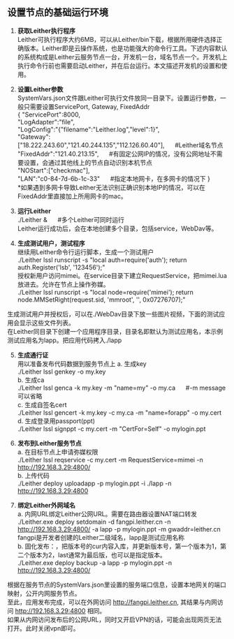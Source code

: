 ## 设置节点的基础运行环境
1. **获取Leither执行程序**  
Leither可执行程序大约6MB，可以从Leither/bin下载，根据所用硬件选择正确版本。Leither即是云操作系统，也是功能强大的命令行工具。下述内容默认的系统构成是Leither云服务节点一台，开发机一台，域名节点一个。开发机上执行命令行前也需要启动Leither，并在后台运行。本文描述开发机的设置和使用。
  
2. **设置Leither参数**  
SystemVars.json文件跟Leither可执行文件放同一目录下。设置运行参数，一般只需要设置ServicePort, Gateway, FixedAddr  
{ "ServicePort":8000,  
  "LogAdapter":"file",  
  "LogConfig":"{\"filename\":\"Leither.log\",\"level\":1}",  
  "Gateway":["18.222.243.60","121.40.244.135","112.126.60.40"],&nbsp;&nbsp;&nbsp;&nbsp;&nbsp;&nbsp;#Leither域名节点  
  "FixedAddr":"121.40.213.15",&nbsp;&nbsp;&nbsp;&nbsp;&nbsp;&nbsp;#有固定公网IP的情况，没有公网地址不需要设置，会通过其他线上的节点自动识别本机节点  
  "NOStart":["checkmac"],  
  "LAN":"c0-84-7d-6b-1c-33"&nbsp;&nbsp;&nbsp;&nbsp;&nbsp;&nbsp;#指定本地网卡，在多网卡的情况下
}  
*如果遇到多网卡导致Leither无法识别正确识别本地IP的情况，可以在FixedAddr里直接加上所用网卡的mac。
  
3. **运行Leither**  
./Leither &&nbsp;&nbsp;&nbsp;&nbsp;&nbsp;&nbsp;#多个Leither可同时运行  
Leither运行成功后，会在本地创建多个目录，包括service，WebDav等。  
 
4. **生成测试用户，测试程序**  
继续用Leither命令行运行脚本，生成一个测试用户  
./Leither lssl runscript -s "local auth=require('auth'); return auth.Register('lsb', '123456');"  
授权新用户访问mimei。在service目录下建立RequestService，把mimei.lua放进去。允许在节点上操作弥媒。    
./Leither lssl runscript -s "local node=require('mimei'); return node.MMSetRight(request.sid, 'mmroot', '', 0x07276707);"  
  
生成测试用户并授权后，可以在./WebDav目录下放一些图片视频，下面的测试应用会显示这些文件列表。  
在Leither同目录下创建一个应用程序目录，目录名即默认为测试应用名，本示例测试应用名为lapp。把应用代码拷入./lapp  

5. **生成通行证**  
  用以准备发布代码数据到服务节点上
  a. 生成key  
  ./Leither lssl genkey -o my.key  
  b. 生成ca  
  ./Leither lssl genca -k my.key -m "name=my" -o my.ca&nbsp;&nbsp;&nbsp;&nbsp;&nbsp;&nbsp;#-m message 可以省略  
  c. 生成自签名cert  
  ./Leither lssl gencert -k my.key -c my.ca -m "name=forapp" -o my.cert  
  d. 生成登录用passport(ppt)  
  ./Leither lssl signppt -c my.cert -m "CertFor=Self" -o mylogin.ppt  
  
6. **发布到Leither服务节点**  
  a. 在目标节点上申请弥媒权限  
  ./Leither lssl reqservice -c my.cert -m RequestService=mimei -n http://192.168.3.29:4800/  
  b. 上传代码  
  ./Leither deploy uploadapp -p mylogin.ppt -i ./lapp -n http://192.168.3.29:4800  

7. **绑定Leither外网域名**  
  a. 内网URL绑定Leither公网URL。需要在路由器设置NAT端口转发  
  ./Leither.exe deploy setdomain -d fangpi.leither.cn -n http://192.168.3.29:4800/ -a lapp -p mylogin.ppt -m gwaddr=leither.cn  
  fangpi是开发者创建的Leither二级域名，lapp是测试应用名称  
  b. 固化发布：，把版本号的cur内容入库，并更新版本号，第一个版本为1，第二个版本为2，last通常为最后版，也可以是指定版本。  
  ./Leither.exe deploy backup -a lapp -p mylogin.ppt -n http://192.168.3.29:4800/  

根据在服务节点的SystemVars.json里设置的服务端口信息，设置本地网关的端口映射，公开内网服务节点。  
至此，应用发布完成，可以在外网访问 http://fangpi.leither.cn, 其结果与内网访问 http://192.168.3.29:4800 相同。  
如果从内网访问发布后的公网URL，同时又开启VPN的话，可能会出现网页无法打开。此时关闭vpn即可。
